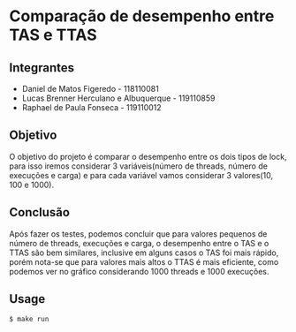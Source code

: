 # Comparação de desempenho entre TAS e TTAS

## Integrantes
- Daniel de Matos Figeredo - 118110081
- Lucas Brenner Herculano e Albuquerque - 119110859
- Raphael de Paula Fonseca - 119110012

## Objetivo
O objetivo do projeto é comparar o desempenho entre os dois tipos de lock, para isso iremos considerar 3 variáveis(número de threads, número de execuções e carga) e para cada variável vamos considerar 3 valores(10, 100 e 1000).

## Conclusão
Após fazer os testes, podemos concluir que para valores pequenos de número de threads, execuções e carga, o desempenho entre o TAS e o TTAS são bem similares, inclusive em alguns casos o TAS foi mais rápido, porém nota-se que para valores mais altos o TTAS é mais eficiente, como podemos ver no gráfico considerando 1000 threads e 1000 execuções.

## Usage

```bash
$ make run
```
